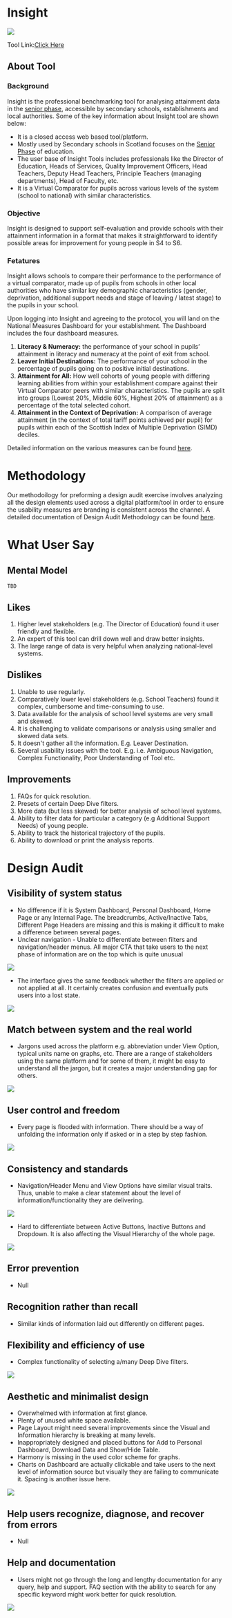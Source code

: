 

# Insight


![](https://lh6.googleusercontent.com/NZSXgOCj2psGwrhCcFYY1uGUbECrN5-U7ZJlxvS3rtKNm4E-_I_pRcNb6_Bpd6a135v2sIoOfbL7bP0KIbC_oZgql0sp7Th7da5c1uw3KZ9ZwMbwB782TKoTGjGbX0r0noMu-4By)

Tool Link:[Click Here](https://insight.scotxed.net/)

## About Tool

### Background

Insight is the professional benchmarking tool for analysing attainment data in the [senior phase](https://education.gov.scot/education-scotland/scottish-education-system/senior-phase-and-beyond/senior-phase/), accessible by secondary schools, establishments and local authorities. Some of the key information about Insight tool are shown below:

 - It is a closed access web based tool/platform.
 -   Mostly used by Secondary schools in Scotland focuses on the [Senior Phase](https://education.gov.scot/education-scotland/scottish-education-system/senior-phase-and-beyond/senior-phase/) of education.
 -   The user base of Insight Tools includes professionals like the Director of Education, Heads of Services, Quality Improvement Officers, Head Teachers, Deputy Head Teachers, Principle Teachers (managing departments), Head of Faculty, etc.
 -   It is a Virtual Comparator for pupils across various levels of the system (school to national) with similar characteristics.
    

### Objective

Insight is designed to support self-evaluation and provide schools with their attainment information in a format that makes it straightforward to identify possible areas for improvement for young people in S4 to S6.

### Fetatures

Insight allows schools to compare their performance to the performance of a virtual comparator, made up of pupils from schools in other local authorities who have similar key demographic characteristics (gender, deprivation, additional support needs and stage of leaving / latest stage) to the pupils in your school.

Upon logging into Insight and agreeing to the protocol, you will land on the National Measures Dashboard for your establishment. The Dashboard includes the four dashboard measures.

1.  **Literacy & Numeracy:** the performance of your school in pupils’ attainment in literacy and numeracy at the point of exit from school.
2.  **Leaver Initial Destinations:** The performance of your school in the percentage of pupils going on to positive initial destinations.
3.  **Attainment for All:** How well cohorts of young people with differing learning abilities from within your establishment compare against their Virtual Comparator peers with similar characteristics. The pupils are split into groups (Lowest 20%, Middle 60%, Highest 20% of attainment) as a percentage of the total selected cohort.
4.  **Attainment in the Context of Deprivation:** A comparison of average attainment (in the context of total tariff points achieved per pupil) for pupils within each of the Scottish Index of Multiple Deprivation (SIMD) deciles.

Detailed information on the various measures can be found [here](https://insight-guides.scotxed.net/).

# Methodology

Our methodoilogy for preforming a design audit exercise involves analyzing all the design elements used across a digital platform/tool in order to ensure the usability measures are branding is consistent across the channel. A detailed documentation of Design Audit Methodology can be found [here](https://github.com/The-Data-for-Children-Collaborative/noral-design-research/blob/main/design-audit/000-methodology.md).

# What User Say

## Mental Model

	TBD
    
## Likes

1.  Higher level stakeholders (e.g. The Director of Education) found it user friendly and flexible.
2.  An expert of this tool can drill down well and draw better insights.
3.  The large range of data is very helpful when analyzing national-level systems.

## Dislikes
1.  Unable to use regularly.
2.  Comparatively lower level stakeholders (e.g. School Teachers) found it complex, cumbersome and time-consuming to use.
3.  Data available for the analysis of school level systems are very small and skewed.
4.  It is challenging to validate comparisons or analysis using smaller and skewed data sets.
5.  It doesn't gather all the information. E.g. Leaver Destination.
6.  Several usability issues with the tool. E.g. i.e. Ambiguous Navigation, Complex Functionality, Poor Understanding of Tool etc.

## Improvements
1.  FAQs for quick resolution.
2.  Presets of certain Deep Dive filters.
3.  More data (but less skewed) for better analysis of school level systems.
4.  Ability to filter data for particular a category (e.g Additional Support Needs) of young people.
5.  Ability to track the historical trajectory of the pupils.
6.  Ability to download or print the analysis reports.
    

# Design Audit

## Visibility of system status

-   No difference if it is System Dashboard, Personal Dashboard, Home Page or any Internal Page. The breadcrumbs, Active/Inactive Tabs, Different Page Headers are missing and this is making it difficult to make a difference between several pages.
-   Unclear navigation - Unable to differentiate between filters and navigation/header menus. All major CTA that take users to the next phase of information are on the top which is quite unusual

![](https://lh3.googleusercontent.com/ZzuDescprr2A-aNzScaPiOWsIg5Eaaious8f1VjBUpPwos6wREUK-vmG61xGm5dEJqYYmLEsrSaN3w3uD3sH-WMcO1nQT2nggNnem1FOGx04dRGqJw5H_wGD6SQ-x-P30txUgKhf)
-   The interface gives the same feedback whether the filters are applied or not applied at all. It certainly creates confusion and eventually puts users into a lost state.

![](https://lh3.googleusercontent.com/5_RyEVJbBr4te1mRbpmX9085zqD6xe-JU_OdXfrVErye1yaZPtVNOwbalRbuwrFiUUevTDPaegA6qLD5Dno6Jq99t4YOApY6U_zRES6M7Fs5D9wQyoSQ2J3NPjQIllgrg8OD26my)

  
  

## Match between system and the real world

-   Jargons used across the platform e.g. abbreviation under View Option, typical units name on graphs, etc. There are a range of stakeholders using the same platform and for some of them, it might be easy to understand all the jargon, but it creates a major understanding gap for others.

![](https://lh4.googleusercontent.com/368EpcXAlUbn7Qr9QYI31PqYbZCRmxcSOpdvVoCcEthIpTY3paUeoVRUmOoXEIAdTOCYTgOQ78vvUl_8PvewNnPkOQKjuqq_Z1Poi_Z9e8vKn-IfnCe5gkYo-ja_GVUs_rkk5Fhd)

## User control and freedom

-   Every page is flooded with information. There should be a way of unfolding the information only if asked or in a step by step fashion.

![](https://lh5.googleusercontent.com/ufSG0xTW2KoM8BWakRnEhycuTtrIxxZ3HY2x7CphlIOzb7jdVmBnhgQnYui0B5TsWSE4FMm8yZU3chz55VD3Vmqhv0Z3jdLNSGSaZMt83A3qcwrAjzxFdfmhHmyyaroiRsunhsSM)

## Consistency and standards

-   Navigation/Header Menu and View Options have similar visual traits. Thus, unable to make a clear statement about the level of information/functionality they are delivering.

![](https://lh6.googleusercontent.com/wLLljBukb_YNNGUXVsuR5fe_-p-leweq8AdY_z9j20x7rws1rV_FUfKB8a6zWN9bdAjAYK1VqKwf9i9h8fe9oPd9XCpNHrao2XYWZ1AMuml6dk6gRYJyjTSgNm5E2nYiEOX4n7fg)

-   Hard to differentiate between Active Buttons, Inactive Buttons and Dropdown. It is also affecting the Visual Hierarchy of the whole page.

![](https://lh4.googleusercontent.com/LvgM5a8BxL-TysV7SIW-caQl1JJ90FM2HWBsZ4QvNldLTxiaFdsE8ho5tD1I7DKdVX16tv0_frM-7j59Is96jqCuSdPixxKwDcHqst5LLsey0Jr1S_UfBI36wlL-ZPbR-Elf4krb)

## Error prevention

-   Null
    

## Recognition rather than recall

-   Similar kinds of information laid out differently on different pages.
    

## Flexibility and efficiency of use

-   Complex functionality of selecting a/many Deep Dive filters.
    
![](https://lh4.googleusercontent.com/A-xIP3Bki-vdJWMMMk1nwO0Zlp1D1S28PVvvEnwlnTlFymOARUlUvLIEMN6aw5zi6HqYCH15hsu4Ipz_IkrLhBpJgAd887_-ajWdWKCDkCfgzjEsPDJCArT6oqc-d9S_rXBc6mIz)

## Aesthetic and minimalist design

-   Overwhelmed with information at first glance.
-   Plenty of unused white space available.
-   Page Layout might need several improvements since the Visual and Information hierarchy is breaking at many levels.
-   Inappropriately designed and placed buttons for Add to Personal Dashboard, Download Data and Show/Hide Table.
-   Harmony is missing in the used color scheme for graphs.
-   Charts on Dashboard are actually clickable and take users to the next level of information source but visually they are failing to communicate it. Spacing is another issue here.

![](https://lh4.googleusercontent.com/N-sUtqUOP6V3a3kuxSCZN4axEjdot1y5btx7aYhwE_A0R9N46TzO4q2-MnDKtrkrtmi7ubrzrNwJSQ6Jo1oUjOkothbNPRE7v6rNcJ5pGE4JZlRrb9IxcifD86PSJ-4OCln1SRNN)

## Help users recognize, diagnose, and recover from errors

-   Null
    

## Help and documentation

-   Users might not go through the long and lengthy documentation for any query, help and support. FAQ section with the ability to search for any specific keyword might work better for quick resolution.

![](https://lh6.googleusercontent.com/bZXGJd6YRRsSF9TrhDNCQiFuznyuXlHXB6n-EMExtQKI_NY0oZM4XIhBNQtpsKgKVWZyqqip98pgnVpQJmv3mUjBgUfpC1iL5w5D3WB6RLz45ChYH1jQBCN44QGGBkpxdmcc7Ncd)
